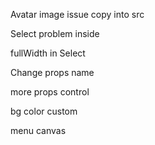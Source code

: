 Avatar image issue copy into src

Select problem inside

fullWidth in Select

Change props name 

more props control

bg color custom

menu canvas
